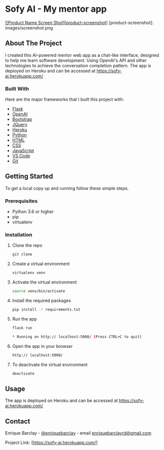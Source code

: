 # Sofy AI - My mentor app

[![Product Name Screen Shot][product-screenshot]](https://sofy-ai.herokuapp.com/)
[product-screenshot]: images/screenshot.png

## About The Project
I created this AI-powered mentor web app as a chat-like interface, designed to help me learn software development. Using OpenAI's API and other technologies to achieve the conversation completion pattern. The app is deployed on Heroku and can be accessed at https://sofy-ai.herokuapp.com/

### Built With
Here are the major frameworks that I built this project with:
* [Flask](https://flask.palletsprojects.com/en/2.0.x/)
* [OpenAI](https://openai.com/)
* [Bootstrap](https://getbootstrap.com)
* [JQuery](https://jquery.com)
* [Heroku](https://www.heroku.com/)
* [Python](https://www.python.org/)
* [HTML](https://html.com/)
* [CSS](https://www.w3.org/Style/CSS/Overview.en.html)
* [JavaScript](https://www.javascript.com/)
* [VS Code](https://code.visualstudio.com/)
* [Git](https://git-scm.com/)

## Getting Started

To get a local copy up and running follow these simple steps.

### Prerequisites

* Python 3.6 or higher
* pip
* virtualenv

### Installation

1. Clone the repo
   ```sh
   git clone
    ```
2. Create a virtual environment
    ```sh
    virtualenv venv
    ```
3. Activate the virtual environment
    ```sh
    source venv/bin/activate
    ```
4. Install the required packages
    ```sh
    pip install -r requirements.txt
    ```
5. Run the app
    ```sh
    flask run

    * Running on http:// localhost:5000/ (Press CTRL+C to quit)
    ```
6. Open the app in your browser
    ```sh
    http:// localhost:5000/
    ```
7. To deactivate the virtual environment
    ```sh
    deactivate 
    ```

## Usage

The app is deployed on Heroku and can be accessed at https://sofy-ai.herokuapp.com/

## Contact

Enrique Barclay - [@enriquebarclay](https://twitter.com/enriquebarclay) - email enriquebarclayrd@gmail.com

Project Link: [https://sofy-ai.herokuapp.com/]